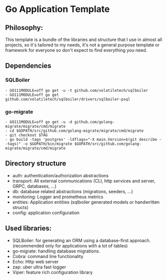 # Go Application Template
## Philosophy:
This template is a bundle of the libraries and structure that I use in almost all projects, so it's tailored to my needs, 
it's not a general purpose template or framework for everyone so don't expect to find everything you need.

## Dependencies
### SQLBoiler
    - GO111MODULE=off go get -u -t github.com/volatiletech/sqlboiler
    - GO111MODULE=off go get github.com/volatiletech/sqlboiler/drivers/sqlboiler-psql
### go-migrate
    - GO111MODULE=off go get -u -d github.com/golang-migrate/migrate/cmd/migrate
    - cd $GOPATH/src/github.com/golang-migrate/migrate/cmd/migrate
    - git checkout $TAG
    - go build -tags 'postgres' -ldflags="-X main.Version=$(git describe --tags)" -o $GOPATH/bin/migrate $GOPATH/src/github.com/golang-migrate/migrate/cmd/migrate

## Directory structure
- auth: authentication/authorization abstractions
- transport: All external communications (CLI, http services and server, GRPC, databases, ...)
- db: database related abstractions (migrations, seeders, ...)
- monitoring: Logger and prometheus metrics
- entities: Application entities (sqlboiler generated models or handwritten structs)
- config: application configuration


## Used libraries:
- SQLBoiler: for generating an ORM using a database-first approach. (recommended only for applications with a lot of tables)
- go-migrate: handling database migrations.
- Cobra: command line functionality
- Echo: Http web server
- zap: uber ultra fast logger
- Viper: feature rich configuration library

